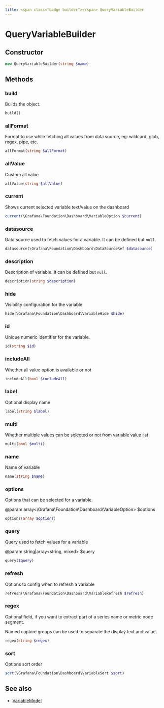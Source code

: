 ```yaml
---
title: <span class="badge builder"></span> QueryVariableBuilder
---
```

# <span class="badge builder"></span> QueryVariableBuilder

## Constructor

```php
new QueryVariableBuilder(string $name)
```
## Methods

### <span class="badge object-method"></span> build

Builds the object.

```php
build()
```

### <span class="badge object-method"></span> allFormat

Format to use while fetching all values from data source, eg: wildcard, glob, regex, pipe, etc.

```php
allFormat(string $allFormat)
```

### <span class="badge object-method"></span> allValue

Custom all value

```php
allValue(string $allValue)
```

### <span class="badge object-method"></span> current

Shows current selected variable text/value on the dashboard

```php
current(\Grafana\Foundation\Dashboard\VariableOption $current)
```

### <span class="badge object-method"></span> datasource

Data source used to fetch values for a variable. It can be defined but `null`.

```php
datasource(\Grafana\Foundation\Dashboard\DataSourceRef $datasource)
```

### <span class="badge object-method"></span> description

Description of variable. It can be defined but `null`.

```php
description(string $description)
```

### <span class="badge object-method"></span> hide

Visibility configuration for the variable

```php
hide(\Grafana\Foundation\Dashboard\VariableHide $hide)
```

### <span class="badge object-method"></span> id

Unique numeric identifier for the variable.

```php
id(string $id)
```

### <span class="badge object-method"></span> includeAll

Whether all value option is available or not

```php
includeAll(bool $includeAll)
```

### <span class="badge object-method"></span> label

Optional display name

```php
label(string $label)
```

### <span class="badge object-method"></span> multi

Whether multiple values can be selected or not from variable value list

```php
multi(bool $multi)
```

### <span class="badge object-method"></span> name

Name of variable

```php
name(string $name)
```

### <span class="badge object-method"></span> options

Options that can be selected for a variable.

@param array<\Grafana\Foundation\Dashboard\VariableOption> $options

```php
options(array $options)
```

### <span class="badge object-method"></span> query

Query used to fetch values for a variable

@param string|array<string, mixed> $query

```php
query($query)
```

### <span class="badge object-method"></span> refresh

Options to config when to refresh a variable

```php
refresh(\Grafana\Foundation\Dashboard\VariableRefresh $refresh)
```

### <span class="badge object-method"></span> regex

Optional field, if you want to extract part of a series name or metric node segment.

Named capture groups can be used to separate the display text and value.

```php
regex(string $regex)
```

### <span class="badge object-method"></span> sort

Options sort order

```php
sort(\Grafana\Foundation\Dashboard\VariableSort $sort)
```

## See also

 * <span class="badge object-type-class"></span> [VariableModel](./object-VariableModel.md)

